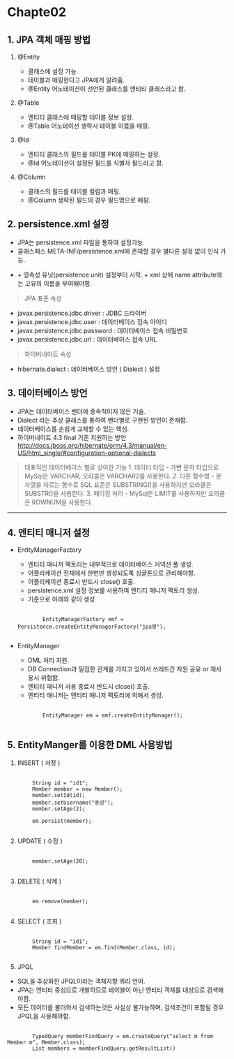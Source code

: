 # Chapte02 

## 1. JPA 객체 매핑 방법
  1. @Entity
     * 클래스에 설정 가능.
     * 테이블과 매핑한다고 JPA에게 알려줌.
     * @Entity 어노테이션이 선언된 클래스를 엔티티 클래스라고 함.

  2. @Table
     * 엔티티 클래스에 매핑할 테이블 정보 설정.
     * @Table 어노테이션 생략시 테이블 이름을 매핑.

  3. @Id
     * 엔티티 클래스의 필드를 테이블 PK에 매핑하는 설정.
     * @Id 어노테이션이 설정된 필드를 식별자 필드라고 함.

  4. @Column
     * 클래스의 필드를 테이블 컬럼과 매핑.
     * @Column 생략된 필드의 경우 필드명으로 매핑.

## 2. persistence.xml 설정
 * JPA는 persistence.xml 파일을 통하여 설정가능.
 * 클래스패스 META-INF/persistence.xml에 존재할 경우 별다른 설정 없이 인식 가능.
  - <persistence-unit name="jpa명">
    + 영속성 유닛(persistence unit) 설정부터 시작.
    + xml 상에 name attribute에는 고유의 이름을 부여해야함.

  > JPA 표준 속성
  * javax.persistence.jdbc.driver : JDBC 드라이버
  * javax.persistence.jdbc.user : 데이터베이스 접속 아이디
  * javax.persistence.jdbc.password : 데이터베이스 접속 비밀번호
  * javax.persistence.jdbc.url : 데이터베이스 접속 URL

  > 하이버네이트 속성
  * hibernate.dialect : 데이터베이스 방언 ( Dialect ) 설정

## 3. 데이터베이스 방언
  * JPA는 데이터베이스 벤더에 종속적이지 않은 기술.
  * Dialect 라는 추상 클래스를 통하여 벤더별로 구현된 방언이 존재함.
  * 데이터베이스를 손쉽게 교체할 수 있는 핵심.
  * 하이버네이트 4.3 final 기준 지원하는 방언 <http://docs.jboss.org/hibernate/orm/4.3/manual/en-US/html_single/#configuration-optional-dialects>

  > 대표적인 데이터베이스 별로 상이한 기능
    1. 데이터 타입
      - 가변 문자 타입으로 MySql은 VARCHAR, 오라클은 VARCHAR2를 사용한다.
    2. 다른 함수명
      - 문자열을 자르는 함수로 SQL 표준은 SUBSTRING()을 사용하지만 오라클은 SUBSTR()을 사용한다.
    3. 페이징 처리
      - MySql은 LIMIT를 사용하지만 오라클은 ROWNUM을 사용한다.

---------------------------------------

## 4. 엔티티 매니저 설정
  * EntityManagerFactory
    - 엔티티 매니저 팩토리는 내부적으로 데이터베이스 커넥션 풀 생성.
    - 어플리케이션 전체에서 한번만 생성되도록 싱글톤으로 관리해야함.
    - 어플리케이션 종료시 반드시 close() 호출.
    - persistence.xml 설정 정보를 사용하여 엔티티 매니저 팩토리 생성.
    - <persistence-unit name="jpa명"> 기준으로 아래와 같이 생성
    <pre>
        <code>
            EntityManagerFactory emf = Persistence.createEntityManagerFactory("jpa명");
        </code>
    </pre>

  * EntityManager
    - DML 처리 지원.
    - DB Connection과 밀접한 관계를 가지고 있어서 쓰레드간 자원 공유 or 재사용시 위험함.
    - 엔티티 매니저 사용 종료시 반드시 close() 호출.
    - 엔티티 매니저는 엔티티 매니저 팩토리에 의해서 생성.
    <pre>
        <code>
            EntityManager em = emf.createEntityManager();
        </code>
    </pre>

## 5. EntityManger를 이용한 DML 사용방법
1. INSERT ( 저장 )
<pre>
    <code>
        String id = "id1";
        Member member = new Member();
        member.setId(id);
        member.setUsername("용성");
        member.setAge(2);

        em.persist(member);
    </code>
</pre>

2. UPDATE ( 수정 )
<pre>
    <code>
        member.setAge(20);
    </code>
</pre>

3. DELETE ( 삭제 )
<pre>
    <code>
        em.remove(member);
    </code>
</pre>

4. SELECT ( 조회 )
<pre>
    <code>
        String id = "id1";
        Member findMember = em.find(Member.class, id);
    </code>
</pre>

5. JPQL
  * SQL을 추상화한 JPQL이라는 객체지향 쿼리 언어.
  * JPA는 엔티티 중심으로 개발하므로 테이블이 아닌 엔티티 객체를 대상으로 검색해야함.
  * 모든 데이터를 불러와서 검색하는것은 사실상 불가능하며, 검색조건이 포함될 경우 JPQL을 사용해야함.
<pre>
    <code>
        TypedQuery<Member> memberFindQuery = em.createQuery("select m from Member m", Member.class);
        List<Member> members = memberFindQuery.getResultList()
    </code>
</pre>
 
 
   
